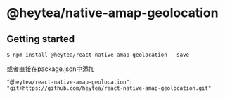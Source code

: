 
# @heytea/native-amap-geolocation

## Getting started

`$ npm install @heytea/react-native-amap-geolocation --save`

或者直接在package.json中添加

`"@heytea/react-native-amap-geolocation": "git+https://github.com/heytea/react-native-amap-geolocation.git"`


  